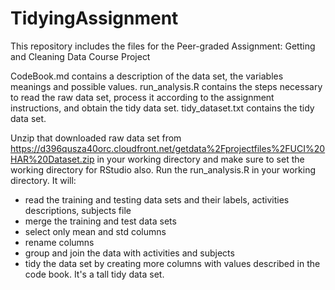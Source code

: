 # TidyingAssignment
This repository includes the files for the Peer-graded Assignment: Getting and Cleaning Data Course Project

CodeBook.md contains a description of the data set, the variables meanings and possible values.
run_analysis.R contains the steps necessary to read the raw data set, process it according to the assignment instructions, and obtain the tidy data set.
tidy_dataset.txt contains the tidy data set.

Unzip that downloaded raw data set from https://d396qusza40orc.cloudfront.net/getdata%2Fprojectfiles%2FUCI%20HAR%20Dataset.zip in your working directory and make sure to set the working directory for RStudio also.
Run the run_analysis.R in your working directory. It will:
* read the training and testing data sets and their labels, activities descriptions, subjects file
* merge the training and test data sets
* select only mean and std columns
* rename columns
* group and join the data with activities and subjects
* tidy the data set by creating more columns with values described in the code book. It's a tall tidy data set.
